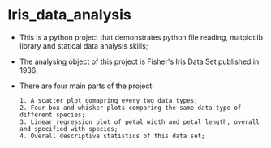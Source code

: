 # Iris_data_analysis

- This is a python project that demonstrates python file reading, matplotlib library and statical data analysis skills;

- The analysing object of this project is Fisher's Iris Data Set published in 1936;

- There are four main parts of the project:

      1. A scatter plot comapring every two data types;
      2. Four box-and-whisker plots comparing the same data type of different species;
      3. Linear regression plot of petal width and petal length, overall and specified with species;
      4. Overall descriptive statistics of this data set;
